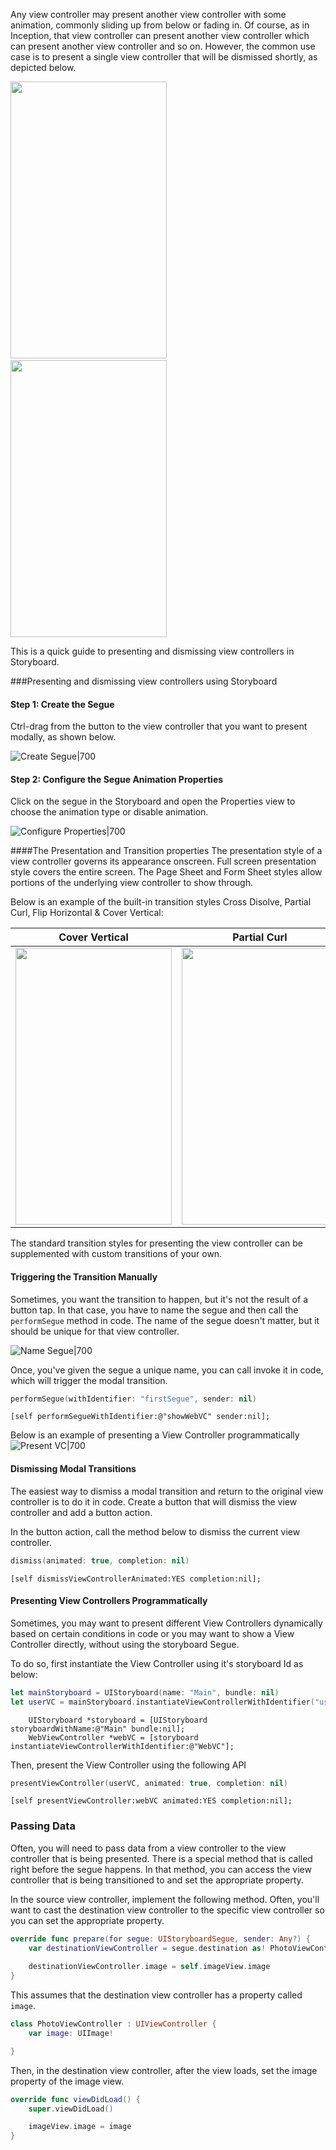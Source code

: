 Any view controller may present another view controller with some animation, commonly sliding up from below or fading in. Of course, as in Inception, that view controller can present another view controller which can present another view controller and so on. However, the common use case is to present a single view controller that will be dismissed shortly, as depicted below.

<img src="https://i.imgur.com/4wESHoK.gif" width="250" height="443" />&nbsp;&nbsp;<img src="https://i.imgur.com/KpX7FcB.gif" width="250" height="443" />

This is a quick guide to presenting and dismissing view controllers in Storyboard.

###Presenting and dismissing view controllers using Storyboard

#### Step 1: Create the Segue

Ctrl-drag from the button to the view controller that you want to present modally, as shown below.

![Create Segue|700](https://i.imgur.com/HjGJq93.gif)

#### Step 2: Configure the Segue Animation Properties

Click on the segue in the Storyboard and open the Properties view to choose the animation type or disable animation.

![Configure Properties|700](https://i.imgur.com/HXCQTz5.gif)

####The Presentation and Transition properties
The presentation style of a view controller governs its appearance onscreen. Full screen presentation style covers the entire screen. The Page Sheet and Form Sheet styles allow portions of the underlying view controller to show through.

Below is an example of the built-in transition styles Cross Disolve, Partial Curl, Flip Horizontal & Cover Vertical:

| Cover Vertical  |  Partial Curl | Flip Horizontal  |  Cross Dissolve |  
|---|---|---|---|
| <img src="https://i.imgur.com/WPRmx5y.gif" width="250" height="443" />  |  <img src="https://i.imgur.com/DuU50x7.gif" width="250" height="443" /> | <img src="https://i.imgur.com/omFPemo.gif" width="250" height="443" />  |  <img src="https://i.imgur.com/k7iBM8D.gif" width="250" height="443" /> |

The standard transition styles for presenting the view controller can be supplemented with custom transitions of your own.

#### Triggering the Transition Manually

Sometimes, you want the transition to happen, but it's not the result of a button tap. In that case, you have to name the segue and then call the `performSegue` method in code. The name of the segue doesn't matter, but it should be unique for that view controller.

![Name Segue|700](https://i.imgur.com/m1SnyFw.gif)

Once, you've given the segue a unique name, you can call invoke it in code, which will trigger the modal transition.

```swift
performSegue(withIdentifier: "firstSegue", sender: nil)
```
```objc
[self performSegueWithIdentifier:@"showWebVC" sender:nil];
```

Below is an example of presenting a View Controller programmatically
![Present VC|700](https://i.imgur.com/5Bl9ze2.gif)


#### Dismissing Modal Transitions

The easiest way to dismiss a modal transition and return to the original view controller is to do it in code. Create a button that will dismiss the view controller and add a button action.

In the button action, call the method below to dismiss the current view controller.

```swift
dismiss(animated: true, completion: nil)
```
```objc
[self dismissViewControllerAnimated:YES completion:nil];
```
#### Presenting View Controllers Programmatically

Sometimes, you may want to present different View Controllers dynamically based on certain conditions in code or you may want to show a View Controller directly, without using the storyboard Segue.

To do so, first instantiate the View Controller using it's storyboard Id as below:

```swift
let mainStoryboard = UIStoryboard(name: "Main", bundle: nil)
let userVC = mainStoryboard.instantiateViewControllerWithIdentifier("userVC") as! UserViewController

```
```objc
    UIStoryboard *storyboard = [UIStoryboard storyboardWithName:@"Main" bundle:nil];
    WebViewController *webVC = [storyboard instantiateViewControllerWithIdentifier:@"WebVC"];
```

Then, present the View Controller using the following API

```swift
presentViewController(userVC, animated: true, completion: nil)

```
```objc
[self presentViewController:webVC animated:YES completion:nil];
```
### Passing Data

Often, you will need to pass data from a view controller to the view controller that is being presented. There is a special method that is called right before the segue happens. In that method, you can access the view controller that is being transitioned to and set the appropriate property.

In the source view controller, implement the following method. Often, you'll want to cast the destination view controller to the specific view controller so you can set the appropriate property.

```swift
override func prepare(for segue: UIStoryboardSegue, sender: Any?) {
	var destinationViewController = segue.destination as! PhotoViewController
        
	destinationViewController.image = self.imageView.image
}
```

This assumes that the destination view controller has a property called `image`.

```swift
class PhotoViewController : UIViewController {
	var image: UIImage!

}

```

Then, in the destination view controller, after the view loads, set the image property of the image view.

```swift
override func viewDidLoad() {
	super.viewDidLoad()

	imageView.image = image
}

```
